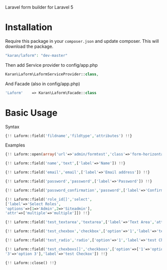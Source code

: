 Laravel form builder for Laravel 5

# Installation
Require this package in your `composer.json` and update composer. This will download the package.
```php
"karan/laform": "dev-master"
```
Then add Service provider to config/app.php
```php
Karan\Laform\LaformServiceProvider::class,
```
And Facade (also in config/app.php)
```php
'Laform'    => Karan\Laform\Facade::class
```
# Basic Usage
Syntax
```php
{!! Laform::field('fildname','fildtype','attributes') !!}
```
Examples
```php
{!! Laform::open(array('url'=>'admin/formtest','class'=>'form-horizontal')) !!}

{!! Laform::field('name','text',['label'=>'Name']) !!}

{!! Laform::field('email','email',['label'=>'Email address']) !!}

{!! Laform::field('password','password',['label'=>'Password']) !!}

{!! Laform::field('password_confirmation','password',['label'=>'Confirm Password']) !!}

{!! Laform::field('role_id[]','select',
['label'=>'Select Roles',
'options'=>[1=>'Admin',2=>'Siteadmin'],
'attr'=>['multiple'=>'multiple']]) !!}

{!! Laform::field('test_textarea','textarea',['label'=>'Text Area','attr'=>['rows'=>'5','cols'=>'10']]) !!}

{!! Laform::field('test_chexbox','checkbox',['option'=>'1','label'=>'test Checkox']) !!}

{!! Laform::field('test_radio','radio',['option'=>'1','label'=>'test Checkox']) !!}

{!! Laform::field('test_chexboxs[]','checkboxs',['option'=>['1'=>'option 1','2'=>'option 2',
'3'=>'option 3'],'label'=>'test Checkox']) !!}

{!! Laform::close() !!}
```
